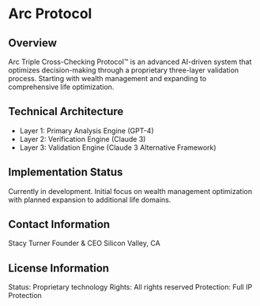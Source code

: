 # Arc Protocol

## Overview
Arc Triple Cross-Checking Protocol™ is an advanced AI-driven system that optimizes decision-making through a proprietary three-layer validation process. Starting with wealth management and expanding to comprehensive life optimization.

## Technical Architecture
- Layer 1: Primary Analysis Engine (GPT-4)
- Layer 2: Verification Engine (Claude 3)
- Layer 3: Validation Engine (Claude 3 Alternative Framework)

## Implementation Status
Currently in development. Initial focus on wealth management optimization with planned expansion to additional life domains.

## Contact Information
Stacy Turner
Founder & CEO
Silicon Valley, CA

## License Information
Status: Proprietary technology
Rights: All rights reserved
Protection: Full IP Protection

